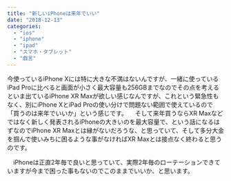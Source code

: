 ```yaml
---
title: "新しいiPhoneは来年でいい"
date: "2018-12-13"
categories: 
  - "ios"
  - "iphone"
  - "ipad"
  - "スマホ・タブレット"
  - "戯言"
---
```


今使っているiPhone Xには特に大きな不満はないんですが、一緒に使っているiPad Proに比べると画面が小さく最大容量も256GBまでなのでその点を考えるといま出ているiPhone XR Maxが欲しい感じなんですが、これという緊急性もなく、別にiPhone XとiPad Proの使い分けで問題ない範囲で使えているので「買うのは来年でいいか」という感じです。 　そして来年買うならXR Maxなどではなく新しく発表されるiPhoneの大きいのを最大容量で、という話になるはずなのでiPhone XR Maxとは縁がないだろうな、と思っていて、そして多分大金を掴んで使いみちに困るような事がなければXR Maxとは接点なく終わると思うのです。

　iPhoneは正直2年毎で良いと思っていて、実際2年毎のローテーションできていますが今まで困った事もないのでこのままでいいか、と思います。
